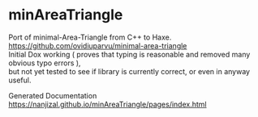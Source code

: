 # minAreaTriangle
Port of minimal-Area-Triangle from C++ to Haxe.  
https://github.com/ovidiuparvu/minimal-area-triangle   
Initial Dox working ( proves that typing is reasonable and removed many obvious typo errors ),  
but not yet tested to see if library is currently correct, or even in anyway useful.  

Generated Documentation  
https://nanjizal.github.io/minAreaTriangle/pages/index.html
